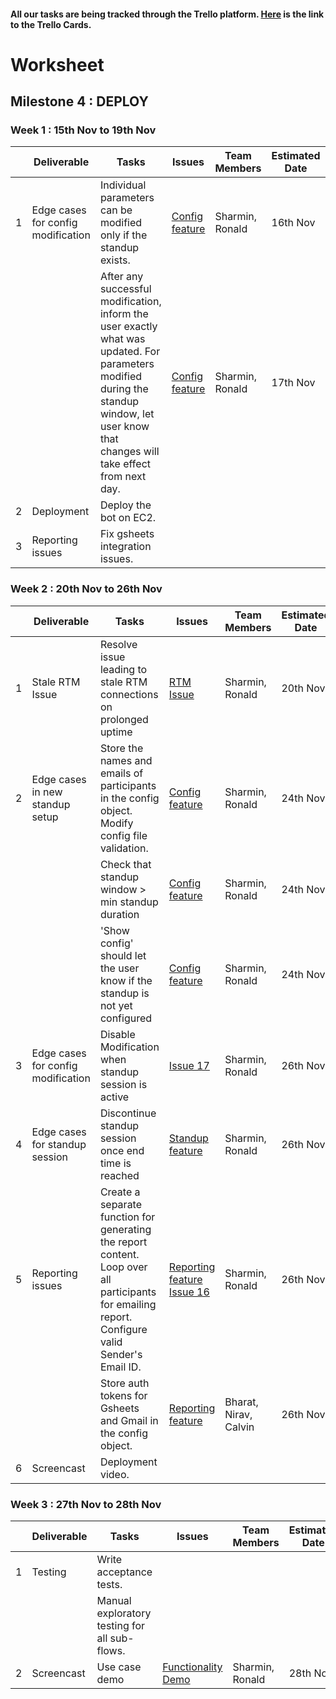 #### All our tasks are being tracked through the Trello platform. [Here](https://trello.com/b/Ksha77GG/milestone4) is the link to the Trello Cards.


# Worksheet

## Milestone 4 : DEPLOY

### Week 1 : 15th Nov to 19th Nov  
  
|   | Deliverable    | Tasks | Issues | Team Members  | Estimated Date | Actual Date |
|---|----------------|-------|--------|---------------|----------------|-------------|
| 1 | Edge cases for config modification | Individual parameters can be modified only if the standup exists. | [Config feature](https://trello.com/c/QGVKl6Bn/) | Sharmin, Ronald | 16th Nov | 18th Nov |
|   |                | After any successful modification, inform the user exactly what was updated. For parameters modified during the standup window, let user know that changes will take effect from next day.| [Config feature](https://trello.com/c/QGVKl6Bn/) | Sharmin, Ronald | 17th Nov | 19th Nov |
| 2 | Deployment | Deploy the bot on EC2. | |  | |  |
| 3 | Reporting issues | Fix gsheets integration issues. | |  | |  |


### Week 2 : 20th Nov to 26th Nov   

|   | Deliverable    | Tasks | Issues | Team Members  | Estimated Date | Actual Date |
|---|----------------|-------|--------|---------------|----------------|-------------|
| 1 | Stale RTM Issue | Resolve issue leading to stale RTM connections on prolonged uptime | [RTM Issue](https://trello.com/c/8oRAK3XQ) | Sharmin, Ronald | 20th Nov | 21st Nov |
| 2 | Edge cases in new standup setup | Store the names and emails of participants in the config object. Modify config file validation. | [Config feature](https://trello.com/c/UeIfH4gf) | Sharmin, Ronald | 24th Nov | 24th Nov |
|   |                                 | Check that standup window > min standup duration | [Config feature](https://trello.com/c/UeIfH4gf) | Sharmin, Ronald | 24th Nov | 24th Nov |
|   |                           | 'Show config' should let the user know if the standup is not yet configured | [Config feature](https://trello.com/c/UeIfH4gf) | Sharmin, Ronald | 24th Nov | 24th Nov |
| 3 | Edge cases for config modification | Disable Modification when standup session is active | [Issue 17](https://github.ncsu.edu/nedsouza/CSC510-Project/issues/17) | Sharmin, Ronald | 26th Nov | 26th Nov |
| 4 | Edge cases for standup session | Discontinue standup session once end time is reached | [Standup feature](https://trello.com/c/mklJ47yj) | Sharmin, Ronald | 26th Nov | 26th Nov |
| 5 | Reporting issues | Create a separate function for generating the report content. Loop over all participants for emailing report. Configure valid Sender's Email ID. | [Reporting feature](https://trello.com/c/K5rYtYR9) [Issue 16](https://github.ncsu.edu/nedsouza/CSC510-Project/issues/16) | Sharmin, Ronald | 26th Nov | 26th Nov |
|   |                  | Store auth tokens for Gsheets and Gmail in the config object.  | [Reporting feature](https://trello.com/c/K5rYtYR9) | Bharat, Nirav, Calvin | 26th Nov | 26th Nov |
| 6 | Screencast      | Deployment video.  | |  | | |

 
### Week 3 : 27th Nov to 28th Nov   

|   | Deliverable    | Tasks | Issues | Team Members  | Estimated Date | Actual Date |
|---|----------------|-------|--------|---------------|----------------|-------------|
| 1 | Testing         | Write acceptance tests.  | |  | | |
|   |                 | Manual exploratory testing for all sub-flows.  | |  | | |
| 2 | Screencast  | Use case demo | [Functionality Demo](https://trello.com/c/AH4fi8Nn) | Sharmin, Ronald | 28th Nov | 28th Nov |
